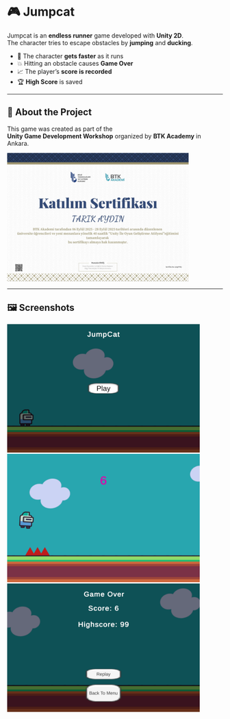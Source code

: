 # 🎮 Jumpcat

Jumpcat is an **endless runner** game developed with **Unity 2D**.  
The character tries to escape obstacles by **jumping** and **ducking**.  

- 🏃 The character **gets faster** as it runs  
- 💥 Hitting an obstacle causes **Game Over**  
- 📈 The player’s **score is recorded**  
- 🏆 **High Score** is saved  

---

## 📌 About the Project
This game was created as part of the  
**Unity Game Development Workshop** organized by **BTK Academy** in Ankara.  

<img src="Images/certificate.jpg" alt="Certificate" height="300"/>

---

## 🖼️ Screenshots

<img src="Images/gameplay_1.png" alt="Game Image 1" height="300"/>  
<img src="Images/gameplay_2.png" alt="Game Image 2" height="300"/>  
<img src="Images/gameplay_3.png" alt="Game Image 3" height="300"/>  